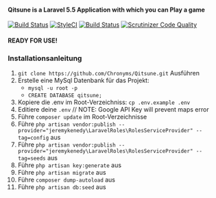#### Qitsune is a Laravel 5.5 Application with which you can Play a game
[![Build Status](https://travis-ci.org/Chronyms/Qitsune.svg?branch=admin-panel)](https://travis-ci.org/Chronyms/Qitsune)
[![StyleCI](https://styleci.io/repos/101512980/shield?branch=admin-panel)](https://styleci.io/repos/101512980)
[![Build Status](https://scrutinizer-ci.com/g/Chronyms/Qitsune/badges/build.png?b=master)](https://scrutinizer-ci.com/g/Chronyms/Qitsune/build-status/master)
[![Scrutinizer Code Quality](https://scrutinizer-ci.com/g/Chronyms/Qitsune/badges/quality-score.png?b=master)](https://scrutinizer-ci.com/g/Chronyms/Qitsune/?branch=master)

#### READY FOR USE!

### Installationsanleitung
1. `git clone https://github.com/Chronyms/Qitsune.git` Ausführen
2. Erstelle eine MySql Datenbank für das Projekt:
    * `mysql -u root -p`
    * `CREATE DATABASE qitsune;`
3. Kopiere die .env im Root-Verzeichniss: `cp .env.example .env`
4. Editiere deine `.env` // NOTE: Google API Key will prevent maps error
5. Führe `composer update` im Root-Verzeichnisse
6. Führe `php artisan vendor:publish --provider="jeremykenedy\LaravelRoles\RolesServiceProvider" --tag=config` aus
8. Führe `php artisan vendor:publish --provider="jeremykenedy\LaravelRoles\RolesServiceProvider" --tag=seeds` aus
9. Führe `php artisan key:generate` aus
10. Führe `php artisan migrate` aus
11. Führe `composer dump-autoload` aus
12. Führe `php artisan db:seed` aus
